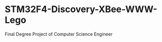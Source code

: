 STM32F4-Discovery-XBee-WWW-Lego
===============================

Final Degree Project of Computer Science Engineer
